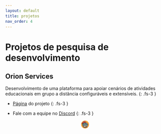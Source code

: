 ```yaml
---
layout: default
title: projetos
nav_order: 4
---  
```


# Projetos de pesquisa de desenvolvimento

## Orion Services 

Desenvolvimento de uma plataforma para apoiar cenários de atividades educacionais em grupo a distância configuráveis e extensíveis. 
{: .fs-3 }

* [Página](https://orion-services.dev) do projeto
{: .fs-3 }

* Fale com a equipe no [Discord](https://discord.gg/XpyGTZPApN) 
{: .fs-3 }

<center>
<a href="https://orion-services.dev"><img src="images/orion.png" alt="Orion Services project" width="5%" height="5%"></a>
</center>